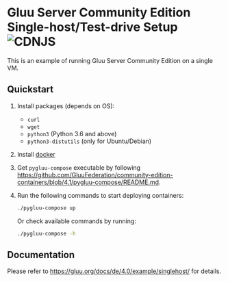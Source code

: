 # Gluu Server Community Edition Single-host/Test-drive Setup ![CDNJS](https://img.shields.io/badge/UNDERCONSTRUCTION-red.svg?style=for-the-badge)

This is an example of running Gluu Server Community Edition on a single VM.

## Quickstart

1.  Install packages (depends on OS):

    - `curl`
    - `wget`
    - `python3` (Python 3.6 and above)
    - `python3-distutils` (only for Ubuntu/Debian)

1.  Install [docker](https://docs.docker.com/install/)

1.  Get `pygluu-compose` executable by following https://github.com/GluuFederation/community-edition-containers/blob/4.1/pygluu-compose/README.md.

1.  Run the following commands to start deploying containers:

    ```sh
    ./pygluu-compose up
    ```

    Or check available commands by running:

    ```sh
    ./pygluu-compose -h
    ```

## Documentation

Please refer to https://gluu.org/docs/de/4.0/example/singlehost/ for details.
